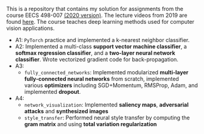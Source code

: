 This is a repository that contains my solution for assignments from the course EECS 498-007 [(2020 version)](https://web.eecs.umich.edu/~justincj/teaching/eecs498/FA2020/). The lecture videos from 2019 are found [here](https://www.youtube.com/playlist?list=PL5-TkQAfAZFbzxjBHtzdVCWE0Zbhomg7r). The course teaches deep learning methods used for computer vision applications.

* A1: `PyTorch` practice and implemented a k-nearest neighbor classifier.
* A2: Implemented a multi-class **support vector machine classifier**, a **softmax regression classifier**, and a **two-layer neural network classifier**. Wrote vectorized gradient code for back-propagation.
* A3: 
  * `fully_connected_networks`: Implemented modularized **multi-layer fully-connected neural networks** from scratch, implemented various **optimizers** including SGD+Momentum, RMSProp, Adam, and implemented **dropout**.
* A4: 
  * `network_visualization`: Implemented **saliency maps**, **adversarial attacks** and **synthesized images**
  * `style_transfer`: Performed neural style transfer by computing the **gram matrix** and using **total variation regularization**
